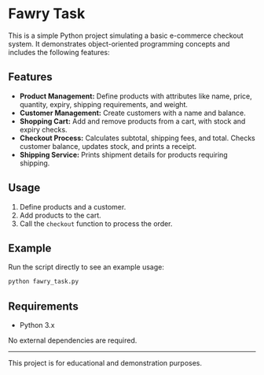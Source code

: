 # Fawry Task

This is a simple Python project simulating a basic e-commerce checkout system. It demonstrates object-oriented programming concepts and includes the following features:

## Features

-   **Product Management:** Define products with attributes like name, price, quantity, expiry, shipping requirements, and weight.
-   **Customer Management:** Create customers with a name and balance.
-   **Shopping Cart:** Add and remove products from a cart, with stock and expiry checks.
-   **Checkout Process:** Calculates subtotal, shipping fees, and total. Checks customer balance, updates stock, and prints a receipt.
-   **Shipping Service:** Prints shipment details for products requiring shipping.

## Usage

1. Define products and a customer.
2. Add products to the cart.
3. Call the `checkout` function to process the order.

## Example

Run the script directly to see an example usage:

```bash
python fawry_task.py
```

## Requirements

-   Python 3.x

No external dependencies are required.

---

This project is for educational and demonstration purposes.
